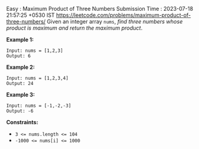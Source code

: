 Easy : Maximum Product of Three Numbers
Submission Time : 2023-07-18 21:57:25 +0530 IST
https://leetcode.com/problems/maximum-product-of-three-numbers/
Given an integer array `nums`, _find three numbers whose product is maximum and return the maximum product_.

**Example 1:**

```
Input: nums = [1,2,3]
Output: 6

```

**Example 2:**

```
Input: nums = [1,2,3,4]
Output: 24

```

**Example 3:**

```
Input: nums = [-1,-2,-3]
Output: -6

```

**Constraints:**

- `3 <= nums.length <= 104`
- `-1000 <= nums[i] <= 1000`
